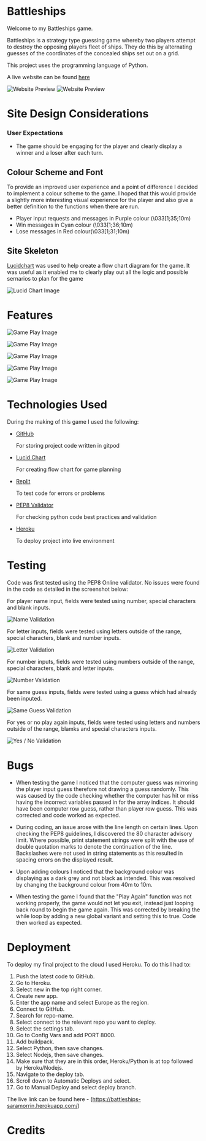 

# Battleships

Welcome to my Battleships game.

Battleships is a strategy type guessing game whereby two players attempt to destroy the opposing players fleet of ships. They do this by alternating guesses of the coordinates of the concealed ships set out on a grid. 

This project uses the programming language of Python.

A live website can be found [here](https://battleships-saramorrin.herokuapp.com/)

![Website Preview](readme.images/landing-page.jpg)
![Website Preview](readme.images/play-game.jpg)

# Site Design Considerations

### User Expectations
- The game should be engaging for the player and clearly display a winner and a loser after each turn.


## Colour Scheme and Font

To provide an improved user experience and a point of difference I decided to implement a colour scheme to the game.
I hoped that this would provide a slightly more interesting visual experience for the player and also give a better definition to the functions when there are run.

 - Player input requests and messages in Purple colour (\033[1;35;10m)
 - Win messages in Cyan colour (\033[1;36;10m)
 - Lose messages in Red colour(\033[1;31;10m)

## Site Skeleton

[Lucidchart](https://www.lucidchart.com/pages/landing?utm_source=google&utm_medium=cpc&utm_campaign=_chart_en_tier1_mixed_search_brand_exact_&km_CPC_CampaignId=1490375427&km_CPC_AdGroupID=55688909257&km_CPC_Keyword=lucid%20charts&km_CPC_MatchType=e&km_CPC_ExtensionID=&km_CPC_Network=g&km_CPC_AdPosition=&km_CPC_Creative=354596043016&km_CPC_TargetID=aud-381457345638:kwd-64262996435&km_CPC_Country=9046037&km_CPC_Device=c&km_CPC_placement=&km_CPC_target=&mkwid=stwZuDiXw_pcrid_354596043016_pkw_lucid%20charts_pmt_e_pdv_c_slid__pgrid_55688909257_ptaid_aud-381457345638:kwd-64262996435_&gclid=CjwKCAiAvriMBhAuEiwA8Cs5lRQJUbG5hAH-eB-fciVZRNMyF54zxhvCSdxGAviSsT3Nd-KnrvdxARoCln4QAvD_BwE) was used to help create a flow chart diagram for the game. It was useful as it enabled me to clearly play out all the logic and possible sernarios to plan for the game 

![Lucid Chart Image](readme.images/wireframe.jpeg)

# Features

![Game Play Image](readme.images/game-play-imageone.jpg)

![Game Play Image](readme.images/play-game-imagetwo.jpg)

![Game Play Image](readme.images/play-game-imagethree.jpg)

![Game Play Image](readme.images/player-win.jpg)

![Game Play Image](readme.images/play-again.jpg)

# Technologies Used

During the making of this game I used the following:

* [GitHub](https://github.com/)

    For storing project code written in gitpod

* [Lucid Chart](https://www.lucidchart.com/pages/landing?utm_source=google&utm_medium=cpc&utm_campaign=_chart_en_tier1_mixed_search_brand_exact_&km_CPC_CampaignId=1490375427&km_CPC_AdGroupID=55688909257&km_CPC_Keyword=lucid%20charts&km_CPC_MatchType=e&km_CPC_ExtensionID=&km_CPC_Network=g&km_CPC_AdPosition=&km_CPC_Creative=442433236001&km_CPC_TargetID=aud-833150265254:kwd-64262996435&km_CPC_Country=9046037&km_CPC_Device=c&km_CPC_placement=&km_CPC_target=&mkwid=stwZuDiXw_pcrid_442433236001_pkw_lucid%20charts_pmt_e_pdv_c_slid__pgrid_55688909257_ptaid_aud-833150265254:kwd-64262996435_&gclid=Cj0KCQiAhMOMBhDhARIsAPVml-GVF5i9_SQNDYHlUyBuErwZNeow81cGS-C4QXOTa-0HEqhSFxWbm8EaAuclEALw_wcB)

    For creating flow chart for game planning

* [Replit](https://replit.com/~)

    To test code for errors or problems

* [PEP8 Validator](http://pep8online.com/)
    
    For checking python code best practices and validation

* [Heroku](https://id.heroku.com/login)
    
    To deploy project into live environment

# Testing

Code was first tested using the PEP8 Online validator. No issues were found in the code as detailed in the screenshot below:


For player name input, fields were tested using number, special characters and blank inputs.

![Name Validation](readme.images/name-validation.jpg)

For letter inputs, fields were tested using letters outside of the range, special characters, blank and number inputs.

![Letter Validation](readme.images/letter-validation.jpg)

For number inputs, fields were tested using numbers outside of the range, special characters, blank and letter inputs.

![Number Validation](readme.images/number-validation.jpg)

For same guess inputs, fields were tested using a guess which had already been inputed.

![Same Guess Validation](readme.images/same-guess-validation.jpg)

For yes or no play again inputs, fields were tested using letters and numbers outside of the range, blamks and special characters inputs.

![Yes / No Validation](readme.images/y-n-validation.jpg)











# Bugs

- When testing the game I noticed that the computer guess was mirroring the player input guess therefore not drawing a guess randomly. This was caused by the code checking whether the computer has hit or miss having the incorrect variables passed in for the array indices. It should have been computer row guess, rather than player row guess. This was corrected and code worked as expected.

- During coding, an issue arose with the line length on certain lines. Upon checking the PEP8 guidelines, I discovered the 80 character advisory limit. Where possible, print statement strings were split with the use of double quotation marks to denote the continuation of the line.
Backslashes were not used in string statements as this resulted in spacing errors on the displayed result. 

- Upon adding colours I noticed that the background colour was displaying as a dark grey and not black as intended. This was resolved by changing the background colour from 40m to 10m.

- When testing the game I found that the "Play Again" function was not working properly, the game would not let you exit, instead just looping back round to begin the game again. 
This was corrected by breaking the while loop by adding a new global variant and setting this to true. Code then worked as expected.


# Deployment

To deploy my final project to the cloud I used Heroku. To do this I had to:

1. Push the latest code to GitHub.
2. Go to Heroku.
3. Select new in the top right corner.
4. Create new app.
5. Enter the app name and select Europe as the region.
6. Connect to GitHub.
7. Search for repo-name.
8. Select connect to the relevant repo you want to deploy.
9. Select the settings tab.
10. Go to Config Vars and add PORT 8000.
11. Add buildpack.
12. Select Python, then save changes.
13. Select Nodejs, then save changes.
14. Make sure that they are in this order, Heroku/Python is at top followed by Heroku/Nodejs.
15. Navigate to the deploy tab.
16. Scroll down to Automatic Deploys and select. 
17. Go to Manual Deploy and select deploy branch.


The live link can be found here - (https://battleships-saramorrin.herokuapp.com/)

# Credits




 
 
  


